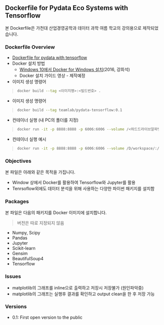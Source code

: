 ## Dockerfile for Pydata Eco Systems with Tensorflow
본 Dockerfile은 가천대 산업경영공학과 데이터 과학 여름 학교의 강의용으로 제작되었습니다.

### Dockerfile Overview
- [Dockerfile for pydata with tensorflow](Dockerfile)
- Docker 설치 방법
    - [Windows 10에서 Docker for Windows 설치](http://bryan7.tistory.com/774)(2016, 강희석)
    - Docker 설치 가이드 영상 - 제작예정
- 이미지 생성 명령어
> ```bash
> docker build --tag <이미지명>:<빌드번호> .
> ```
- 이미지 생성 명령어
> ```bash
> docker build --tag teamlab/pydata-tensorflow:0.1
> ```
- 컨테이너 실행 (내 PC의 폴더를 지정)
> ```bash
> docker run -it -p 8888:8888 -p 6006:6006 --volume /<하드드라이브알파벳>/<공유할폴더명>/:/notebooks teamlab/pydata-tensorflow:0.1
> ```

- 컨테이너 실행 예시
> ```bash
> docker run -it -p 8888:8888 -p 6006:6006 --volume /D/workspace/:/notebooks teamlab/pydata-tensorflow:0.1
> ```

### Objectives
본 파일은 아래와 같은 목적을 가집니다.
- Window 상에서 Docker를 활용하여 Tensorflow와 Jupyter를 활용
- Tenrsoflow외에도 데이터 분석을 위해 사용하는 다양한 파이썬 패키지를 설치함

### Packages
본 파일은 다음의 패키지를 Docker 이미지에 설치합니다.
> 버전은 따로 지정되지 않음
- Numpy, Scipy
- Pandas
- Jupyter
- Scikit-learn
- Gensim
- BeautifulSoup4
- Tensorflow

### Issues
- matplotlib의 그래프를 inline으로 출력하고 저장시 저장불가 (원인파악중)
- matplotlib의 그래프는 실행후 결과를 확인하고 output clean을 한 후 저장 가능

### Versions
- 0.1: First open version to the public
